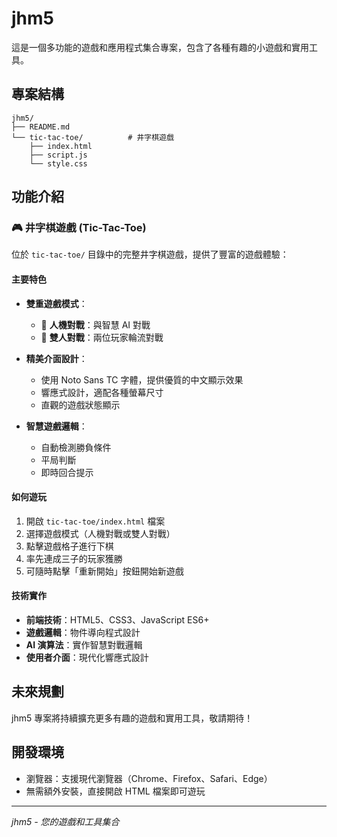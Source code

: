 # jhm5

這是一個多功能的遊戲和應用程式集合專案，包含了各種有趣的小遊戲和實用工具。

## 專案結構

```
jhm5/
├── README.md
└── tic-tac-toe/          # 井字棋遊戲
    ├── index.html
    ├── script.js
    └── style.css
```

## 功能介紹

### 🎮 井字棋遊戲 (Tic-Tac-Toe)

位於 `tic-tac-toe/` 目錄中的完整井字棋遊戲，提供了豐富的遊戲體驗：

#### 主要特色
- **雙重遊戲模式**：
  - 🤖 **人機對戰**：與智慧 AI 對戰
  - 👥 **雙人對戰**：兩位玩家輪流對戰

- **精美介面設計**：
  - 使用 Noto Sans TC 字體，提供優質的中文顯示效果
  - 響應式設計，適配各種螢幕尺寸
  - 直觀的遊戲狀態顯示

- **智慧遊戲邏輯**：
  - 自動檢測勝負條件
  - 平局判斷
  - 即時回合提示

#### 如何遊玩
1. 開啟 `tic-tac-toe/index.html` 檔案
2. 選擇遊戲模式（人機對戰或雙人對戰）
3. 點擊遊戲格子進行下棋
4. 率先連成三子的玩家獲勝
5. 可隨時點擊「重新開始」按鈕開始新遊戲

#### 技術實作
- **前端技術**：HTML5、CSS3、JavaScript ES6+
- **遊戲邏輯**：物件導向程式設計
- **AI 演算法**：實作智慧對戰邏輯
- **使用者介面**：現代化響應式設計

## 未來規劃

jhm5 專案將持續擴充更多有趣的遊戲和實用工具，敬請期待！

## 開發環境

- 瀏覽器：支援現代瀏覽器（Chrome、Firefox、Safari、Edge）
- 無需額外安裝，直接開啟 HTML 檔案即可遊玩

---

*jhm5 - 您的遊戲和工具集合*
